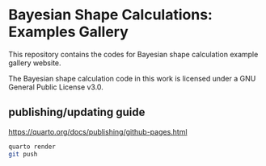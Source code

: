 # Bayesian Shape Calculations: Examples Gallery

This repository contains the codes for Bayesian shape calculation example gallery website.

The Bayesian shape calculation code in this work is licensed under a GNU General Public License v3.0.

## publishing/updating guide
https://quarto.org/docs/publishing/github-pages.html

``` sh
quarto render
git push
```
